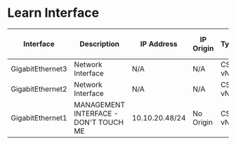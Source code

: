 
# Learn Interface
| Interface | Description | IP Address | IP Origin | Type | Enabled | Operational Status | Physical Address | MAC Address | Switchport Enabled | Switchport Mode | Access VLAN | Trunk VLAN | Native VLAN | VRF | Bandwidth | MTU | Delay | Encapsulation | Medium | Flow Control Receive | Flow Control Send | Last Change | Port Channel | Port Channel Member | Input Broadcast | Input CRC Errors | Input Errors | Input Unicast | Input Multicast | Input Total | Output Broadcast | Output Discards | Output Errors | Output Unicast | Output Multicast | Output Total | Input Rate | Output Rate |
| --------- | ----------- | ---------- | --------- | ---- | ------- | ------------------ | ---------------- | ----------- | ------------------ | --------------- | ----------- | ---------- | ----------- | --- | --------- | --- | ----- | ------------- | ------ | -------------------- | ----------------- | ----------- | ------------ | ------------------- | --------------- | ---------------- | ------------ | ------------- | --------------- | ----------- | ---------------- | --------------- | ------------- | -------------- | ---------------- | ------------ | ---------- | ----------- |
| GigabitEthernet3 | Network Interface | N/A | N/A | CSR vNIC | False | down | 0050.56bf.9683 | 0050.56bf.9683 | False | N/A | N/A | N/A | N/A | N/A | 1000000 | 1500 | 10 | arpa | N/A | False | False | N/A |  N/A | False | 0 | 0 | 0 | N/A | 0 | 11 | N/A | N/A | 0 | N/A | N/A | 0 | 0 | 0
| GigabitEthernet2 | Network Interface | N/A | N/A | CSR vNIC | False | down | 0050.56bf.313a | 0050.56bf.313a | False | N/A | N/A | N/A | N/A | N/A | 1000000 | 1500 | 10 | arpa | N/A | False | False | N/A |  N/A | False | 0 | 0 | 0 | N/A | 0 | 17 | N/A | N/A | 0 | N/A | N/A | 0 | 0 | 0
| GigabitEthernet1 | MANAGEMENT INTERFACE - DON'T TOUCH ME | 10.10.20.48/24 | No Origin | CSR vNIC | True | up | 0050.56bf.e33c | 0050.56bf.e33c | False | N/A | N/A | N/A | N/A | N/A | 1000000 | 1500 | 10 | arpa | N/A | False | False | N/A | N/A | False | 0 | 0 | 0 | N/A | 0 | 6544 | N/A | N/A | 0 | N/A | N/A | 10113 | 4000 | 4000